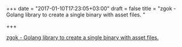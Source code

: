 +++
date = "2017-01-10T17:23:05+03:00"
draft = false
title = "zgok - Golang library to create a single binary with asset files. "

+++

<p><a href="https://t.co/Fppir5EzzH">zgok - Golang library to create a single binary with asset files. </a></p>
